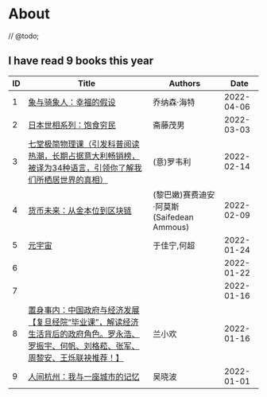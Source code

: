 # About

// @todo;

<!--START_SECTION:my_kindle-->
## I have read 9 books this year

| ID | Title | Authors | Date | 
 | ---- | ---- | ---- | ---- |
| 1 | [象与骑象人：幸福的假设](https://www.amazon.cn/dp/B00BN4BTB6) | 乔纳森·海特 | 2022-04-06 |
| 2 | [日本世相系列：饱食穷民](https://www.amazon.cn/dp/B085C76JB2) | 斋藤茂男 | 2022-03-03 |
| 3 | [七堂极简物理课（引发科普阅读热潮，长期占据意大利畅销榜，被译为34种语言，引领你了解我们所栖居世界的真相）](https://www.amazon.cn/dp/B01KFDHJX2) | (意)罗韦利 | 2022-02-14 |
| 4 | [货币未来：从金本位到区块链](https://www.amazon.cn/dp/B08DTYBJTG) | (黎巴嫩)赛费迪安·阿莫斯(Saifedean Ammous) | 2022-02-09 |
| 5 | [元宇宙](https://www.amazon.cn/dp/B09M7YK6KX) | 于佳宁,何超 | 2022-01-24 |
| 6 |  |  | 2022-01-22 |
| 7 |  |  | 2022-01-16 |
| 8 | [置身事内：中国政府与经济发展【复旦经院“毕业课”，解读经济生活背后的政府角色。罗永浩、罗振宇、何帆、刘格菘、张军、周黎安、王烁联袂推荐！】](https://www.amazon.cn/dp/B099Z8WNY8) | 兰小欢 | 2022-01-16 |
| 9 | [人间杭州：我与一座城市的记忆](https://www.amazon.cn/dp/B09MQNWFSF) | 吴晓波 | 2022-01-01 |

<!--END_SECTION:my_kindle-->
